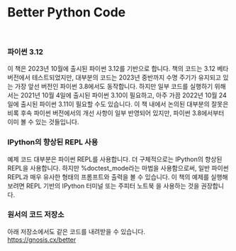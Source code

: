 
# Better Python Code
</br>

### 파이썬 3.12

이 책은 2023년 10월에 출시된 파이썬 3.12를 기반으로 합니다. 책의 코드는 3.12 베타 버전에서 테스트되었지만, 대부분의 코드는 2023년 중반까지 수명 주기가 유지되고 있는 가장 앞선 버전인 파이썬 3.8에서도 동작합니다. 하지만 일부 코드를 실행하기 위해서는 2021년 10월 4일에 출시된 파이썬 3.10이 필요하고, 아주 가끔 2022년 10월 24일에 출시된 파이썬 3.11이 필요할 수도 있습니다. 이 책 내에서 논의된 대부분의 잘못은 비록 후속 파이썬 버전에서의 개선 사항이 일부 반영되어 있지만, 파이썬 3.8에서부터 이미 볼 수 있는 것들입니다.

### IPython의 향상된 REPL 사용

예제 코드 대부분은 파이썬 REPL를 사용합니다. 더 구체적으로는 IPython의 향상된 REPL을 사용합니다. 하지만 %doctest_mode라는 마법을 사용함으로써, 일반 파이썬 REPL과 매우 유사한 형태의 프롬프트와 출력을 볼 수 있습니다. 
이 책의 예제를 실행해 보려면 REPL 기반의 IPython 터미널 또는 주피터 노트북 을 사용하는 것을 권장합니다. 


### 원서의 코드 저장소

아래 저장소에서도 같은 코드를 내려받을 수 있습니다. </br>
https://gnosis.cx/better

